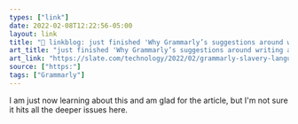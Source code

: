 ```yaml
---
types: ["link"]
date: 2022-02-08T12:22:56-05:00
layout: link
title: "🔗 linkblog: just finished 'Why Grammarly’s suggestions around writing about slavery miss the mark.'"
art_title: "just finished 'Why Grammarly’s suggestions around writing about slavery miss the mark."
art_link: "https://slate.com/technology/2022/02/grammarly-slavery-language-suggestions.html?via=rss"
source: ["https:"]
tags: ["Grammarly"]
---
```

I am just now learning about this and am glad for the article, but I'm not sure it hits all the deeper issues here.
